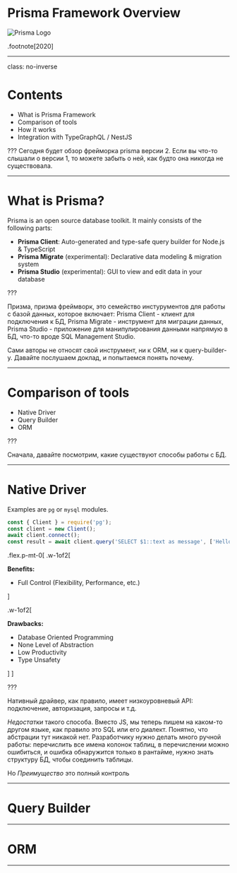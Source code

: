 <!-- class: center, middle, no-inverse -->

# Prisma Framework Overview

![Prisma Logo](https://cdn.worldvectorlogo.com/logos/prisma-2.svg)

.footnote[2020]

---

class: no-inverse

# Contents

-   What is Prisma Framework
-   Comparison of tools
-   How it works
-   Integration with TypeGraphQL / NestJS

???
Сегодня будет обзор фрейморка prisma версии 2.
Если вы что-то слышали о версии 1, то можете забыть о ней,
как будто она никогда не существовала.

---

# What is Prisma?

Prisma is an open source database toolkit. It mainly consists of the following parts:

-   **Prisma Client**: Auto-generated and type-safe query builder for Node.js & TypeScript
-   **Prisma Migrate** (experimental): Declarative data modeling & migration system
-   **Prisma Studio** (experimental): GUI to view and edit data in your database

???

Призма, призма фреймворк, это семейство инстурументов для работы с базой данных, которое включает:
Prisma Client - клиент для подключения к БД, Prisma Migrate - инструмент для миграции данных,
Prisma Studio - приложение для манипулирования данными напрямую в БД, что-то вроде
SQL Management Studio.

Сами авторы не относят свой инструмент, ни к ORM, ни к query-builder-у.
Давайте послушаем доклад, и попытаемся понять почему.

---

# Comparison of tools

-   Native Driver
-   Query Builder
-   ORM

???

Сначала, давайте посмотрим, какие существуют способы работы с БД.

---

# Native Driver

Examples are `pg` or `mysql` modules.

```javascript
const { Client } = require('pg');
const client = new Client();
await client.connect();
const result = await client.query('SELECT $1::text as message', ['Hello']);
```

.flex.p-mt-0[
.w-1of2[

**Benefits:**

-   Full Control (Flexibility, Performance, etc.)

]

.w-1of2[

**Drawbacks:**

-   Database Oriented Programming
-   None Level of Abstraction
-   Low Productivity
-   Type Unsafety

]
]

???

Нативный драйвер, как правило, имеет низкоуровневый API:
подключение, авторизация, запросы и т.д.

_Недостатки_ такого способа.
Вместо JS, мы теперь пишем на каком-то другом языке, как правило это SQL
или его диалект. Понятно, что абстрации тут никакой нет. Разработчику нужно делать много ручной работы: перечислить все имена колонок таблиц, в перечислении можно ошибиться, и ошибка обнаружится только в рантайме, нужно знать структуру БД, чтобы соединить таблицы.

Но _Преимущество_ это полный контроль

---

# Query Builder

---

# ORM

---
